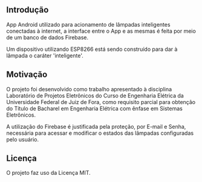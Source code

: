 ## Introdução

App Android utilizado para acionamento de lâmpadas inteligentes conectadas à internet, a interface entre o App e as mesmas é feita por meio de um banco de dados Firebase.

Um dispositivo utilizando ESP8266 está sendo construído para dar à lâmpada o caráter 'inteligente'.

## Motivação

O projeto foi desenvolvido como trabalho apresentado à disciplina Laboratório de Projetos Eletrônicos do Curso de Engenharia Elétrica da Universidade Federal de Juiz de Fora, como requisito parcial para obtenção do Título de Bacharel em Engenharia Elétrica com ênfase em Sistemas Eletrônicos.

A utilização do Firebase é justificada pela proteção, por E-mail e Senha, necessária para acessar e modificar o estados das lâmpadas configuradas pelo usuário.

## Licença

O projeto faz uso da Licença MIT. 
